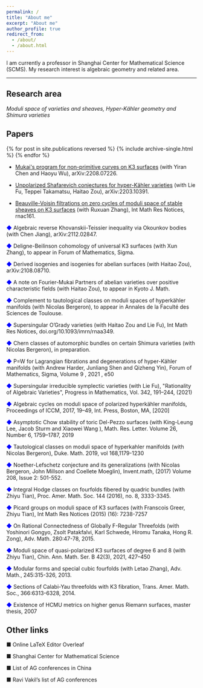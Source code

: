 ```yaml
---
permalink: /
title: "About me"
excerpt: "About me"
author_profile: true
redirect_from: 
  - /about/
  - /about.html
---
```


I am currently a professor in Shanghai Center for Mathematical Science (SCMS). My research interest is algebraic geometry and related area. 

------

Research area
------
*Moduli space of varieties and sheaves, Hyper-Kähler geometry and Shimura varieties*

  
Papers
------

{% for post in site.publications reversed %} {% include archive-single.html %} {% endfor %}

  
* [Mukai's program for non-primitive curves on K3 surfaces](https://arxiv.org/abs/2208.07226) (with Yiran Chen and Haoyu Wu), arXiv:2208.07226.

* [Unpolarized Shafarevich conjectures for hyper-Kähler varieties](https://arxiv.org/abs/2203.10391) (with Lie Fu, Teppei Takamatsu, Haitao Zou), arXiv:2203.10391.

* [Beauville-Voisin filtrations on zero cycles of moduli space of stable sheaves on K3 surfaces]() (with Ruxuan Zhang), Int Math Res Notices, rnac161.

<font color=blue>◆</font> Algebraic reverse Khovanskii-Teissier inequality via Okounkov bodies (with Chen Jiang), arXiv:2112.02847. 

<font color=blue>◆</font> Deligne-Beilinson cohomology of universal K3 surfaces  (with Xun Zhang), to appear in Forum of Mathematics, Sigma.

<font color=blue>◆</font> Derived isogenies and isogenies for abelian surfaces  (with Haitao Zou), arXiv:2108.08710.

<font color=blue>◆</font> A note on Fourier-Mukai Partners of abelian varieties over positive characteristic fields (with Haitao Zou), to appear in Kyoto J. Math. 

<font color=blue>◆</font> Complement to tautological classes on moduli spaces of hyperkähler manifolds (with Nicolas Bergeron), to appear in Annales de la Faculté des Sciences de Toulouse.

<font color=blue>◆</font> Supersingular O’Grady varieties (with Haitao Zou and Lie Fu), Int Math Res Notices, doi.org/10.1093/imrn/rnaa349.

<font color=blue>◆</font> Chern classes of automorphic bundles on certain Shimura varieties (with Nicolas Bergeron), in preparation.

<font color=blue>◆</font> P=W for Lagrangian fibrations and degenerations of hyper-Kähler manifolds (with Andrew Harder, Junliang Shen and Qizheng Yin), Forum of Mathematics, Sigma, Volume 9 , 2021 , e50

<font color=blue>◆</font> Supersingular irreducible symplectic varieties (with Lie Fu),  "Rationality of Algebraic Varieties", Progress in Mathematics, Vol. 342, 191–244, (2021)

<font color=blue>◆</font> Algebraic cycles on moduli space of polarized hyperkähler manifolds, Proceedings of ICCM, 2017, 19–49, Int. Press, Boston, MA, [2020]

<font color=blue>◆</font> Asymptotic Chow stability of toric Del-Pezzo surfaces (with King-Leung Lee, Jacob Sturm and Xiaowei Wang ), Math. Res. Letter. Volume 26, Number 6, 1759–1787, 2019

<font color=blue>◆</font> Tautological classes on moduli space of hyperkahler manifolds (with Nicolas Bergeron),  Duke. Math. 2019, vol 168,1179-1230

<font color=blue>◆</font> Noether-Lefschetz conjecture and its generalizations (with Nicolas Bergeron, John Millson and Coellete Moeglin), Invent.math, (2017) Volume 208, Issue 2: 501-552.

<font color=blue>◆</font> Integral Hodge classes on fourfolds fibered by quadric bundles (with Zhiyu Tian), Proc. Amer. Math. Soc. 144 (2016), no. 8, 3333-3345.

<font color=blue>◆</font> Picard groups on moduli space of K3 surfaces (with Franscois Greer, Zhiyu Tian), Int Math Res Notices (2015) (16): 7238-7257

<font color=blue>◆</font> On Rational Connectedness of Globally F-Regular Threefolds (with Yoshinori Gongyo, Zsolt Patakfalvi, Karl Schwede, Hiromu Tanaka, Hong R. Zong), Adv. Math. 280:47-78, 2015.

<font color=blue>◆</font> Moduli space of quasi-polarized K3 surfaces of degree 6 and 8 (with Zhiyu Tian), Chin. Ann. Math. Ser. B  42(3), 2021, 427–450

<font color=blue>◆</font> Modular forms and special cubic fourfolds (with Letao Zhang), Adv. Math., 245:315-326, 2013.

<font color=blue>◆</font> Sections of Calabi-Yau threefolds with K3 fibration, Trans. Amer. Math. Soc., 366:6313-6328, 2014.

<font color=blue>◆</font> Existence of HCMU metrics on higher genus Riemann surfaces, master thesis, 2007


Other links
------

■ Online LaTeX Editor Overleaf

■ Shanghai Center for Mathematical Science

■ List of AG conferences in China

■ Ravi Vakil’s list of AG conferences

